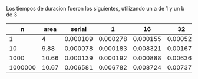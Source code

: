 Los tiempos de duracion fueron los siguientes, utilizando un a de 1 y un b de 3

|  n |  area |  serial |  1 |  16 |  32 |   64 |
|---|---|---|---|---|---|---|
|  1 |  4 | 0.000109   | 0.000278   |  0.000155  |  0.000522  | 0.000496   |
|  10 | 9.88  | 0.000078  | 0.000183   | 0.008321   | 0.001678  | 0.008281   |
| 1000  | 10.66  | 0.000139  | 0.000192   |  0.000888  |  0.006366 |  0.006200 |
| 1000000  | 10.67  | 0.006581   | 0.006782   | 0.008724   |   0.007376  | 0.016289  |
